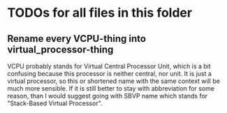 # TODOs for all files in this folder
## Rename every VCPU-thing into virtual_processor-thing
VCPU probably stands for Virtual Central Processor Unit, which is a bit confusing because this processor is neither central, nor unit. It is just a virtual processor, so this or shortened name with the same context will be much more sensible. If it is still better to stay with abbreviation for some reason, than I would suggest going with SBVP name which stands for "Stack-Based Virtual Processor".